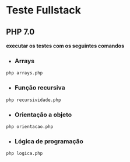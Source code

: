# Teste Fullstack

## PHP 7.0

**executar os testes com os seguintes comandos**

- ### Arrays
`php arrays.php`

- ### Função recursiva
`php recursividade.php`

- ### Orientação a objeto
`php orientacao.php`

- ### Lógica de programação
`php logica.php`
